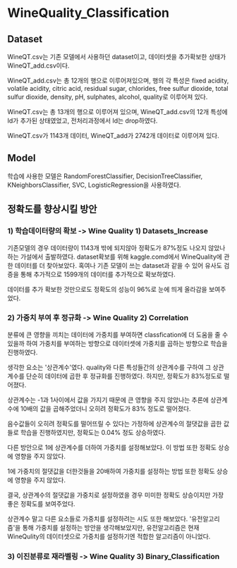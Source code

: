 # WineQuality_Classification

## Dataset
WineQT.csv는 기존 모델에서 사용하던 dataset이고, 데이터셋을 추가확보한 상태가 WineQT_add.csv이다.

WineQT_add.csv는 총 12개의 행으로 이루어져있으며, 행의 각 특성은 fixed acidity, volatile acidity, citric acid, residual sugar, chlorides, free sulfur dioxide, total sulfur dioxide, density, pH, sulphates, alcohol, quality로 이루어져 있다.

WineQT.csv는 총 13개의 행으로 이루어져 있으며, WineQT_add.csv의 12개 특성에 Id가 추가된 상태였었고, 전처리과정에서 Id는 drop하였다.

WineQT.csv가 1143개 데이터, WineQT_add가 2742개 데이터로 이루어져 있다. 

## Model

학습에 사용한 모델은 RandomForestClassifier, DecisionTreeClassifier, KNeighborsClassifier, SVC, LogisticRegression을 사용하였다.  

## 정확도를 향상시킬 방안
### 1) 학습데이터량의 확보 -> Wine Quality 1) Datasets_Increase

기존모델의 경우 데이터량이 1143개 밖에 되지않아 정확도가 87%정도 나오지 않았나 하는 가설에서 출발하였다. dataset확보를 위해 kaggle.comd에서 WineQuality에 관한 데이터를 더 찾아보았다. 혹여나 기존 모델이 쓰는 dataset과 같을 수 있어 유사도 검증을 통해 추가적으로 1599개의 데이터를 추가적으로 확보하였다.

데이터를 추가 확보한 것만으로도 정확도의 성능이 96%로 눈에 띄게 올라감을 보여주었다.

### 2) 가중치 부여 후 정규화 -> Wine Quality 2) Correlation

분류에 큰 영향을 끼치는 데이터에 가중치를 부여하면 classfication에 더 도움을 줄 수 있을까 하여 가중치를 부여하는 방향으로 데이터셋에 가중치를 곱하는 방향으로 학습을 진행하였다.

생각한 요소는 '상관계수'였다. quality와 다른 특성들간의 상관계수를 구하여 그 상관계수를 단순히 데이터에 곱한 후 정규화를 진행하였다. 하지만, 정확도가 83%정도로 떨어졌다.

상관계수는 -1과 1사이에서 값을 가지기 때문에 큰 영향을 주지 않았나는 추론에 상관계수에 10배의 값을 곱해주었더니 오히려 정확도가 83% 정도로 떨어졌다. 

음수값들이 오히려 정확도를 떨어뜨릴 수 있다는 가정하에 상관계수의 절댓값을 곱한 값들로 학습을 진행하였지만, 정확도는 0.04% 정도 상승하였다. 

다른 방안으로 1에 상관계수를 더하여 가중치를 설정해보았다. 이 방법 또한 정확도 상승에 영향을 주지 않았다.

1에 가중치의 절댓값을 더한것들을 20배하여 가중치를 설정하는 방법 또한 정확도 상승에 영향을 주지 않았다.

결국, 상관계수의 절댓값을 가중치로 설정하였을 경우 미미한 정확도 상승이지만 가장 좋은 정확도를 보여주었다.

상관계수 말고 다른 요소들로 가중치를 설정하려는 시도 또한 해보았다. '유전알고리즘'을 통해 가중치를 설정하는 방안을 생각해보았지만, 유전알고리즘은 현재 WineQulity의 데이터셋으로 가중치를 설정하기엔 적합한 알고리즘이 아니었다.


### 3) 이진분류로 재라벨링 -> Wine Quality 3) Binary_Classification


